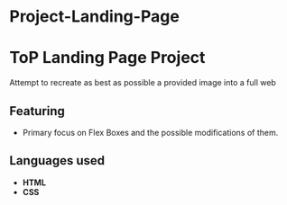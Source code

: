 # Project-Landing-Page

# ToP Landing Page Project

Attempt to recreate as best as possible a provided image into a full web

## Featuring

- Primary focus on Flex Boxes and the possible modifications of them.

## Languages used

- **HTML**
- **CSS**